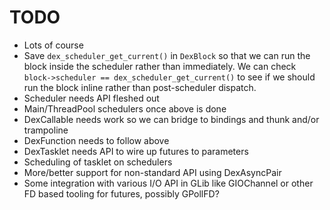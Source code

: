 # TODO

 * Lots of course
 * Save `dex_scheduler_get_current()` in `DexBlock` so that we can
   run the block inside the scheduler rather than immediately. We
   can check `block->scheduler == dex_scheduler_get_current()` to see
   if we should run the block inline rather than post-scheduler dispatch.
 * Scheduler needs API fleshed out
 * Main/ThreadPool schedulers once above is done
 * DexCallable needs work so we can bridge to bindings and thunk
   and/or trampoline
 * DexFunction needs to follow above
 * DexTasklet needs API to wire up futures to parameters
 * Scheduling of tasklet on schedulers
 * More/better support for non-standard API using DexAsyncPair
 * Some integration with various I/O API in GLib like GIOChannel
   or other FD based tooling for futures, possibly GPollFD?


